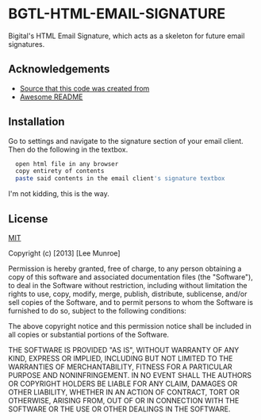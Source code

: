 
# BGTL-HTML-EMAIL-SIGNATURE

Bigital's HTML Email Signature, which acts as a skeleton for future email signatures.


## Acknowledgements

 - [Source that this code was created from](https://htmlemail.io/)
 - [Awesome README](https://github.com/matiassingers/awesome-readme)


## Installation

Go to settings and navigate to the signature section of your email client.
Then do the following in the textbox.

```bash
  open html file in any browser
  copy entirety of contents
  paste said contents in the email client's signature textbox
```

I'm not kidding, this is the way.
## License

[MIT](https://choosealicense.com/licenses/mit/)

Copyright (c) [2013] [Lee Munroe]

Permission is hereby granted, free of charge, to any person obtaining a copy
of this software and associated documentation files (the "Software"), to deal
in the Software without restriction, including without limitation the rights
to use, copy, modify, merge, publish, distribute, sublicense, and/or sell
copies of the Software, and to permit persons to whom the Software is
furnished to do so, subject to the following conditions:

The above copyright notice and this permission notice shall be included in all
copies or substantial portions of the Software.

THE SOFTWARE IS PROVIDED "AS IS", WITHOUT WARRANTY OF ANY KIND, EXPRESS OR
IMPLIED, INCLUDING BUT NOT LIMITED TO THE WARRANTIES OF MERCHANTABILITY,
FITNESS FOR A PARTICULAR PURPOSE AND NONINFRINGEMENT. IN NO EVENT SHALL THE
AUTHORS OR COPYRIGHT HOLDERS BE LIABLE FOR ANY CLAIM, DAMAGES OR OTHER
LIABILITY, WHETHER IN AN ACTION OF CONTRACT, TORT OR OTHERWISE, ARISING FROM,
OUT OF OR IN CONNECTION WITH THE SOFTWARE OR THE USE OR OTHER DEALINGS IN THE
SOFTWARE.
